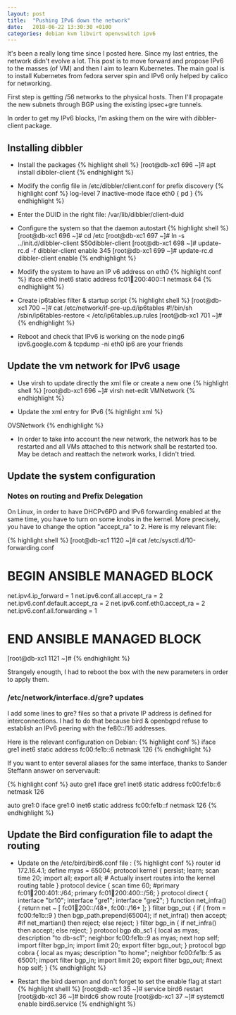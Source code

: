```yaml
---
layout: post
title:  "Pushing IPv6 down the network"
date:   2018-06-22 13:30:30 +0100
categories: debian kvm libvirt openvswitch ipv6
---
```


It's been a really long time since I posted here. Since my last entries, the network didn't evolve a lot. This post is to move forward and propose IPv6 to the masses (of VM) and then I aim to learn Kubernetes.
The main goal is to install Kubernetes from fedora server spin and IPv6 only helped by calico for networking.

First step is getting /56 networks to the physical hosts. Then I'll propagate the new subnets through BGP using the existing ipsec+gre tunnels.

In order to get my IPv6 blocks, I'm asking them on the wire with dibbler-client package.

## Installing dibbler
- Install the packages
{% highlight shell %}
[root@db-xc1 696 ~]# apt install dibbler-client
{% endhighlight %}

- Modify the config file in /etc/dibbler/client.conf for prefix discovery
{% highlight conf %}
log-level 7
inactive-mode
iface eth0 {
    pd
}
{% endhighlight %}

- Enter the DUID in the right file: /var/lib/dibbler/client-duid

- Configure the system so that the daemon autostart
{% highlight shell %}
[root@db-xc1 696 ~]# cd /etc
[root@db-xc1 697 ~]# ln -s ../init.d/dibbler-client S50dibbler-client
[root@db-xc1 698 ~]# update-rc.d   -f dibbler-client enable 345
[root@db-xc1 699 ~]# update-rc.d  dibbler-client enable
{% endhighlight %}

- Modify the system to have an IP v6 address on eth0
{% highlight conf %}
iface eth0 inet6 static
    address fc01:100:200:400::1
    netmask 64
{% endhighlight %}

- Create ip6tables filter & startup script
{% highlight shell %}
[root@db-xc1 700 ~]# cat /etc/network/if-pre-up.d/ip6tables
#!/bin/sh
/sbin/ip6tables-restore < /etc/ip6tables.up.rules
[root@db-xc1 701 ~]# 
{% endhighlight %}

- Reboot and check that IPv6 is working on the node
ping6 ipv6.google.com & tcpdump -ni eth0 ip6 are your friends

## Update the vm network for IPv6 usage
- Use virsh to update directly the xml file or create a new one
{% highlight shell %}
[root@db-xc1 696 ~]# virsh net-edit VMNetwork
{% endhighlight %}

- Update the xml entry for IPv6
{% highlight xml %}
<network>
  <name>OVSNetwork</name>
  <forward mode='route'/>
  <bridge name='br10' stp='on' delay='0'/>
  <ip address='172.16.4.1' netmask='255.255.255.0'>
    <dhcp>
      <range start='172.16.4.100' end='172.16.4.199'/>
    </dhcp>
  </ip>
  <virtualport type='openvswitch'/>
  <ip family='ipv6' address='fc01:100:200:401::1' prefix='64'>
    <dhcp>
      <range start='fc01:100:200:401::100' end='fc01:100:200:401::1ff'/>
    </dhcp>
  </ip>
</network>
{% endhighlight %}

- In order to take into account the new network, the network has to be restarted and all VMs attached to this network shall be restarted too. May be detach and reattach the network works, I didn't tried.

## Update the system configuration

### Notes on routing and Prefix Delegation
On Linux, in order to have DHCPv6PD and IPv6 forwarding enabled at the same time, you have to turn on some knobs in the kernel. More precisely, you have to change the option "accept_ra" to 2. Here is my relevant file:

{% highlight shell %}
[root@db-xc1 1120 ~]# cat /etc/sysctl.d/10-forwarding.conf 
# BEGIN ANSIBLE MANAGED BLOCK
net.ipv4.ip_forward = 1
net.ipv6.conf.all.accept_ra = 2
net.ipv6.conf.default.accept_ra = 2
net.ipv6.conf.eth0.accept_ra = 2
net.ipv6.conf.all.forwarding = 1
# END ANSIBLE MANAGED BLOCK
[root@db-xc1 1121 ~]# 
{% endhighlight %}

Strangely enougth, I had to reboot the box with the new parameters in order to apply them. 

### /etc/network/interface.d/gre? updates

I add some lines to gre? files so that a private IP address is defined for interconnections. I had to do that because bird & openbgpd refuse to establish an IPv6 peering with the fe80::/16 addresses.

Here is the relevant configuration on Debian:
{% highlight conf %}
iface gre1 inet6 static
    address fc00:fe1b::6
    netmask 126
{% endhighlight %}

If you want to enter several aliases for the same interface, thanks to Sander Steffann answer on servervault:

{% highlight conf %}
auto gre1
iface gre1 inet6 static
    address fc00:fe1b::6
    netmask 126

auto gre1:0
iface gre1:0 inet6 static
    address fc00:fe1b::f
    netmask 126
{% endhighlight %}

## Update the Bird configuration file to adapt the routing
- Update on the /etc/bird/bird6.conf file :
{% highlight conf %}
router id 172.16.4.1;
define myas = 65004;
protocol kernel {
        persist;
        learn;
        scan time 20;
        import all;
        export all;   # Actually insert routes into the kernel routing table
}
protocol device {
        scan time 60;
        #primary fc01:100:200:401::/64;
        primary fc01:100:200:400::/56;
}
protocol direct {
        interface "br10";
        interface "gre1";
        interface "gre2";
}
function net_infra() {
  return net ~ [ fc01:100:200::/48+, fc00::/16+ ];
}
filter bgp_out {
        if ( from = fc00:fe1b::9 ) then bgp_path.prepend(65004);
        if net_infra() then accept;
        #if net_martian() then reject;
        else reject;
}
filter bgp_in {
        if net_infra() then accept;
        else reject;
}
protocol bgp db_sc1 {
        local as myas;
        description "to db-sc1";
        neighbor fc00:fe1b::9 as myas;
        next hop self;
        import filter bgp_in;
        import limit 20;
        export filter bgp_out;
}
protocol bgp cobra {
        local as myas;
        description "to home";
        neighbor fc00:fe1b::5 as 65001;
        import filter bgp_in;
        import limit 20;
        export filter bgp_out;
        #next hop self;
}
{% endhighlight %}

- Restart the bird daemon and don't forget to set the enable flag at start
{% highlight shelll %}
[root@db-xc1 35 ~]# service bird6 restart
[root@db-xc1 36 ~]# birdc6 show route 
[root@db-xc1 37 ~]# systemctl enable bird6.service
{% endhighlight %}
